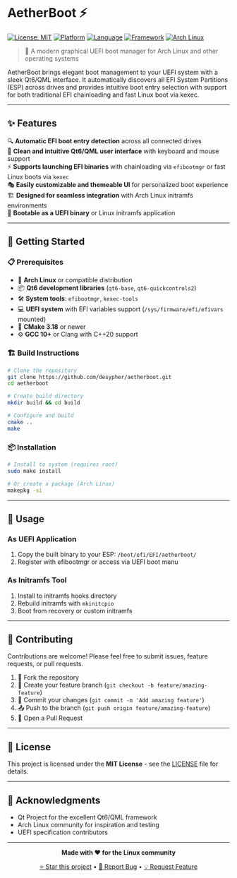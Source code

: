 # AetherBoot ⚡

[![License: MIT](https://img.shields.io/badge/License-MIT-yellow.svg)](https://opensource.org/licenses/MIT)
[![Platform](https://img.shields.io/badge/Platform-UEFI-blue.svg)](https://uefi.org/)
[![Language](https://img.shields.io/badge/Language-C%2B%2B20-orange.svg)](https://isocpp.org/)
[![Framework](https://img.shields.io/badge/Framework-Qt6%2FQML-green.svg)](https://www.qt.io/)
[![Arch Linux](https://img.shields.io/badge/Built%20for-Arch%20Linux-1793d1.svg)](https://archlinux.org/)

> 🚀 A modern graphical UEFI boot manager for Arch Linux and other operating systems

AetherBoot brings elegant boot management to your UEFI system with a sleek Qt6/QML interface. It automatically discovers all EFI System Partitions (ESP) across drives and provides intuitive boot entry selection with support for both traditional EFI chainloading and fast Linux boot via kexec.

---

## ✨ Features

🔍 **Automatic EFI boot entry detection** across all connected drives  
🎨 **Clean and intuitive Qt6/QML user interface** with keyboard and mouse support  
⚡ **Supports launching EFI binaries** with chainloading via `efibootmgr` or fast Linux boots via `kexec`  
🎭 **Easily customizable and themeable UI** for personalized boot experience  
🏗️ **Designed for seamless integration** with Arch Linux initramfs environments  
💾 **Bootable as a UEFI binary** or Linux initramfs application  

---

## 🚀 Getting Started

### 📋 Prerequisites

- 🐧 **Arch Linux** or compatible distribution
- 📦 **Qt6 development libraries** (`qt6-base`, `qt6-quickcontrols2`)
- 🛠️ **System tools**: `efibootmgr`, `kexec-tools`
- 💻 **UEFI system** with EFI variables support (`/sys/firmware/efi/efivars` mounted)
- 🔨 **CMake 3.18** or newer
- ⚙️ **GCC 10+** or Clang with C++20 support

### 🏗️ Build Instructions

```bash
# Clone the repository
git clone https://github.com/desypher/aetherboot.git
cd aetherboot

# Create build directory
mkdir build && cd build

# Configure and build
cmake ..
make
```

### 📦 Installation

```bash
# Install to system (requires root)
sudo make install

# Or create a package (Arch Linux)
makepkg -si
```

---

## 🎯 Usage

### As UEFI Application
1. Copy the built binary to your ESP: `/boot/efi/EFI/aetherboot/`
2. Register with efibootmgr or access via UEFI boot menu

### As Initramfs Tool
1. Install to initramfs hooks directory
2. Rebuild initramfs with `mkinitcpio`
3. Boot from recovery or custom initramfs

---

## 🤝 Contributing

Contributions are welcome! Please feel free to submit issues, feature requests, or pull requests.

1. 🍴 Fork the repository
2. 🌿 Create your feature branch (`git checkout -b feature/amazing-feature`)
3. 💾 Commit your changes (`git commit -m 'Add amazing feature'`)
4. 📤 Push to the branch (`git push origin feature/amazing-feature`)
5. 🔄 Open a Pull Request

---

## 📄 License

This project is licensed under the **MIT License** - see the [LICENSE](LICENSE) file for details.

---

## 🙏 Acknowledgments

- Qt Project for the excellent Qt6/QML framework
- Arch Linux community for inspiration and testing
- UEFI specification contributors

---

<div align="center">

**Made with ❤️ for the Linux community**

[⭐ Star this project](https://github.com/desypher/aetherboot) • [🐛 Report Bug](https://github.com/desypher/aetherboot/issues) • [💡 Request Feature](https://github.com/desypher/aetherboot/issues)

</div>
